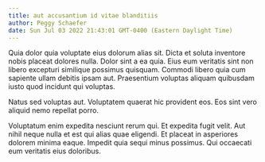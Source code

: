 ```yaml
---
title: aut accusantium id vitae blanditiis
author: Peggy Schaefer
date: Sun Jul 03 2022 21:43:01 GMT-0400 (Eastern Daylight Time)
---
```

Quia dolor quia voluptate eius dolorum alias sit. Dicta et soluta inventore nobis placeat dolores nulla. Dolor sint a ea quia. Eius eum veritatis sint non libero excepturi similique possimus quisquam. Commodi libero quia cum sapiente ullam debitis ipsam aut. Praesentium voluptas aliquam quibusdam iusto quod incidunt qui voluptas.

 Natus sed voluptas aut. Voluptatem quaerat hic provident eos. Eos sint vero aliquid nemo repellat porro.

 Voluptatum enim expedita nesciunt rerum qui. Et expedita fugit velit. Aut nihil neque nulla et est qui alias quae eligendi. Et placeat in asperiores dolorem minima eaque. Impedit quia sequi minus possimus. Qui occaecati eum veritatis eius doloribus.